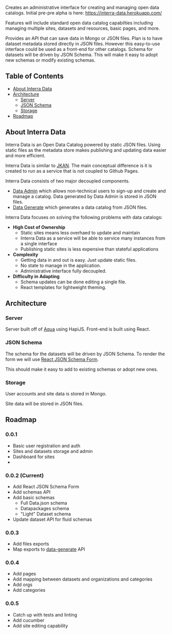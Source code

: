 Creates an administrative interface for creating and managing open data catalogs. Initial pre-pre alpha is here: https://interra-data.herokuapp.com/

Features will include standard open data catalog capabilties including managing multiple sites, datasets and resources, basic pages, and more.

Provides an API that can save data in Mongo or JSON files. Plan is to have dataset metadata stored directly in JSON files. However this easy-to-use interface could be used as a front-end for other catalogs. Schema for datasets will be driven by JSON Schema. This will make it easy to adopt new schemas or modify existing schemas.

## Table of Contents

- [About Interra Data](#about-interra-data)
- [Architecture](#architecture)
  - [Server](#server)
  - [JSON Schema](#json-schema)
  - [Storage](#storage)
- [Roadmap](#roadmap)

## About Interra Data

Interra Data is an Open Data Catalog powered by static JSON files. Using static files as the metadata store makes publishing and updating data easier and more efficient.

Interra Data is similar to [JKAN](https://jkan.io/). The main conceptual difference is it is created to run as a service that is not coupled to Github Pages.

Interra Data consists of two major decoupled components.

* [Data Admin](https://github.com/interra/data-admin) which allows non-technical users to sign-up and create and manage a catalog. Data generated by Data Admin is stored in JSON files.
* [Data Generate](https://github.com/interra/data-generate) which generates a data catalog from JSON files.

Interra Data focuses on solving the following problems with data catalogs:

 * **High Cost of Ownership**
   * Static sites means less overhaed to update and maintain
   * Interra Data as a service will be able to service many instances from a single interface
   * Publishing static sites is less expensive than stateful applications
* **Complexity**
  * Getting data in and out is easy. Just update static files.
  * No state to manage in the application.
  * Administrative interface fully decoupled.
* **Difficulty in Adapting**
  * Schema updates can be done editing a single file.
  * React templates for lightweight theming.

## Architecture

### Server
Server built off of [Aqua](https://github.com/jedireza/aqua/) using HapiJS. Front-end is built using React.

### JSON Schema
The schema for the datasets will be driven by JSON Schema. To render the form we will use [React JSON Schema Form](https://github.com/mozilla-services/react-jsonschema-form).

This should make it easy to add to existing schemas or adopt new ones.

### Storage
User accounts and site data is stored in Mongo.

Site data will be stored in JSON files.

## Roadmap

### 0.0.1

 * Basic user registration and auth
 * Sites and datasets storage and admin
 * Dashboard for sites
 * 
 
### 0.0.2 (Current)

 * Add React JSON Schema Form
 * Add schemas API
 * Add basic schemas
   * Full Data.json schema
   * Datapackages schema
   * "Light" Dataset schema
 * Update dataset API for fluid schemas

### 0.0.3

* Add files exports
* Map exports to [data-generate](https://github.com/interra/data-generate) API

### 0.0.4

* Add pages
* Add mapping between datasets and organizations and categories
* Add orgs
* Add categories

### 0.0.5

* Catch up with tests and linting
* Add cucumber
* Add site editing capability
